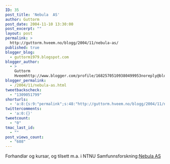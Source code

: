 ```yaml
---
ID: 35
post_title: 'Nebula  AS'
author: Guttorm
post_date: 2004-11-10 13:30:00
post_excerpt: ""
layout: post
permalink: >
  http://guttorm.hveem.no/blogg/2004/11/nebula-as/
published: true
blogger_blog:
  - guttorm1979.blogspot.com
blogger_author:
  - >
    Guttorm
    Hveemhttp://www.blogger.com/profile/16825705109380499953noreply@blogger.com
blogger_permalink:
  - /2004/11/nebula-as.html
tweetbackscheck:
  - "1309051799"
shorturls:
  - 'a:8:{s:9:"permalink";s:48:"http://guttorm.hveem.no/blogg/2004/11/nebula-as/";s:7:"tinyurl";s:25:"http://tinyurl.com/ct8e3m";s:4:"isgd";s:17:"http://is.gd/h36r";s:5:"bitly";s:20:"http://bit.ly/1aOrxH";s:5:"snipr";s:22:"http://snipr.com/an1kk";s:5:"snurl";s:22:"http://snurl.com/an1kk";s:7:"snipurl";s:24:"http://snipurl.com/an1kk";s:4:"trim";s:17:"http://tr.im/c9er";}'
twittercomments:
  - 'a:0:{}'
tweetcount:
  - "0"
tmac_last_id:
  - ""
post_views_count:
  - "608"
---
```

Forhandlar og kursar, og tilsett m.a. i NTNU Samfunnsforskning:<a href="http://www.nebula.no/nebula/index.html">Nebula AS</a>